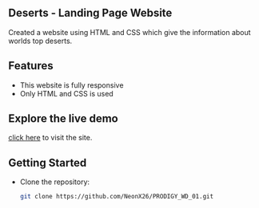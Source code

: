 ## Deserts - Landing Page Website
Created a website using HTML and CSS which give the information about worlds top deserts.
## Features
- This website is fully responsive 
- Only HTML and CSS is used

## Explore the live demo 
[click here](https://neonx26.github.io/Deserts-LandingPageWebsite/) to visit the site.

## Getting Started
- Clone the repository:

   ```bash
   git clone https://github.com/NeonX26/PRODIGY_WD_01.git
